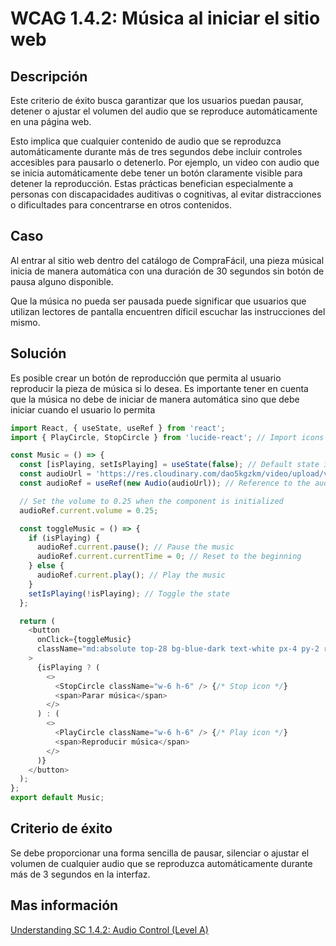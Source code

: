 # WCAG 1.4.2: Música al iniciar el sitio web

## Descripción

Este criterio de éxito busca garantizar que los usuarios puedan pausar, detener o ajustar el volumen del audio que se reproduce automáticamente en una página web.

Esto implica que cualquier contenido de audio que se reproduzca automáticamente durante más de tres segundos debe incluir controles accesibles para pausarlo o detenerlo. Por ejemplo, un video con audio que se inicia automáticamente debe tener un botón claramente visible para detener la reproducción. Estas prácticas benefician especialmente a personas con discapacidades auditivas o cognitivas, al evitar distracciones o dificultades para concentrarse en otros contenidos.

## Caso

Al entrar al sitio web dentro del catálogo de CompraFácil, una pieza músical inicia de manera automática con una duración de 30 segundos sin botón de pausa alguno disponible.

Que la música no pueda ser pausada puede significar que usuarios que utilizan lectores de pantalla encuentren díficil escuchar las instrucciones del mismo.

## Solución

Es posible crear un botón de reproducción que permita al usuario reproducir la pieza de música si lo desea. Es importante tener en cuenta que la música no debe de iniciar de manera automática sino que debe iniciar cuando el usuario lo permita

```javascript
import React, { useState, useRef } from 'react';
import { PlayCircle, StopCircle } from 'lucide-react'; // Import icons from lucide-react

const Music = () => {
  const [isPlaying, setIsPlaying] = useState(false); // Default state is "stop"
  const audioUrl = 'https://res.cloudinary.com/dao5kgzkm/video/upload/v1741316071/audio/backgroundMusic.mp3'
  const audioRef = useRef(new Audio(audioUrl)); // Reference to the audio file

  // Set the volume to 0.25 when the component is initialized
  audioRef.current.volume = 0.25;

  const toggleMusic = () => {
    if (isPlaying) {
      audioRef.current.pause(); // Pause the music
      audioRef.current.currentTime = 0; // Reset to the beginning
    } else {
      audioRef.current.play(); // Play the music
    }
    setIsPlaying(!isPlaying); // Toggle the state
  };

  return (
    <button
      onClick={toggleMusic}
      className="md:absolute top-28 bg-blue-dark text-white px-4 py-2 rounded hover:bg-blue-darkest flex items-center space-x-2"
    >
      {isPlaying ? (
        <>
          <StopCircle className="w-6 h-6" /> {/* Stop icon */}
          <span>Parar música</span>
        </>
      ) : (
        <>
          <PlayCircle className="w-6 h-6" /> {/* Play icon */}
          <span>Reproducir música</span>
        </>
      )}
    </button>
  );
};
export default Music;
```

## Criterio de éxito

Se debe proporcionar una forma sencilla de pausar, silenciar o ajustar el volumen de cualquier audio que se reproduzca automáticamente durante más de 3 segundos en la interfaz.

## Mas información

[Understanding SC 1.4.2: Audio Control (Level A)](https://www.w3.org/WAI/WCAG22/Understanding/audio-control)

